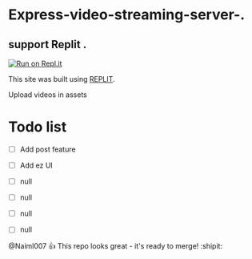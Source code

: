 # Express-video-streaming-server-.
## support Replit .

[![Run on Repl.it](https://replit.com/badge/github/Naiml007/Express-video-streaming-server-)](https://replit.com/new/github/Naiml007/Express-video-streaming-server-)

This site was built using [REPLIT](https://replit.com/@Naiml007/Express-video-streaming-server/).


Upload videos in assets 

# Todo list
- [ ] Add post feature  
- [ ] Add ez UI 
- [ ] null 
- [ ] null 
- [ ] null
- [ ] null



@Naiml007 :+1: This repo looks great - it's ready to merge! :shipit:
